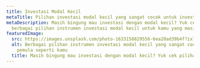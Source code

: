 ```yaml
---
title: Investasi Modal Kecil
metaTitle: Pilihan investasi modal kecil yang sangat cocok untuk investor pemula
metaDescription: Masih bingung mau investasi dengan modal kecil? Yuk cek
  berbagai pilihan instrumen investasi modal kecil untuk kamu yang masih pemula
featuredImage:
  src: https://images.unsplash.com/photo-1633158829556-6ea20ad39b4f?ixlib=rb-1.2.1&ixid=MnwxMjA3fDB8MHxzZWFyY2h8N3x8c2F2aW5nfGVufDB8fDB8fA%3D%3D&auto=format&fit=crop&w=500&q=60
  alt: Berbagai pilihan instrumen investasi modal kecil yang sangat cocok untuk
    pemula seperti kamu
  title: Masih bingung mau investasi dengan modal kecil? Yuk cek pilihannya di sini
---
```

